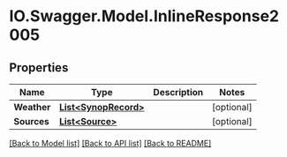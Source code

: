 # IO.Swagger.Model.InlineResponse2005
## Properties

Name | Type | Description | Notes
------------ | ------------- | ------------- | -------------
**Weather** | [**List&lt;SynopRecord&gt;**](SynopRecord.md) |  | [optional] 
**Sources** | [**List&lt;Source&gt;**](Source.md) |  | [optional] 

[[Back to Model list]](../README.md#documentation-for-models) [[Back to API list]](../README.md#documentation-for-api-endpoints) [[Back to README]](../README.md)

